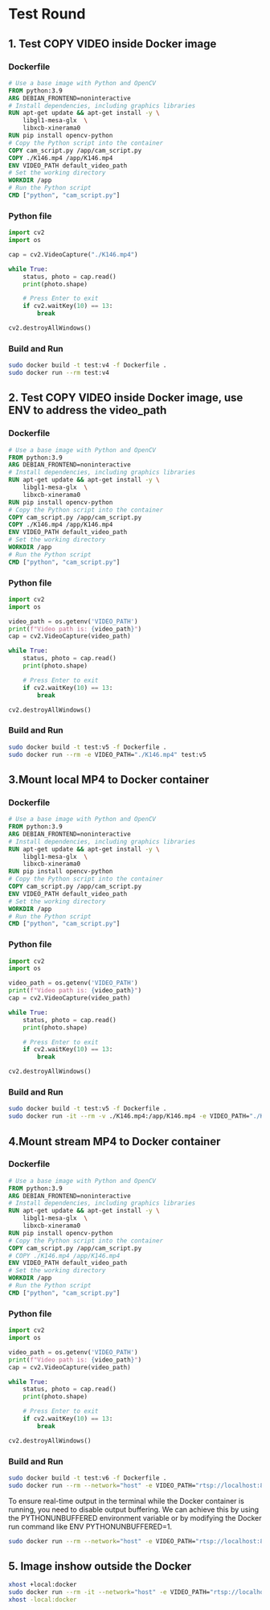 # Test Round

## 1. Test COPY VIDEO inside Docker image

### Dockerfile
```dockerfile
# Use a base image with Python and OpenCV
FROM python:3.9
ARG DEBIAN_FRONTEND=noninteractive
# Install dependencies, including graphics libraries
RUN apt-get update && apt-get install -y \
    libgl1-mesa-glx  \
    libxcb-xinerama0
RUN pip install opencv-python
# Copy the Python script into the container
COPY cam_script.py /app/cam_script.py
COPY ./K146.mp4 /app/K146.mp4
ENV VIDEO_PATH default_video_path
# Set the working directory
WORKDIR /app
# Run the Python script
CMD ["python", "cam_script.py"]
```

### Python file
```python
import cv2
import os

cap = cv2.VideoCapture("./K146.mp4")

while True:
    status, photo = cap.read()
    print(photo.shape)

    # Press Enter to exit
    if cv2.waitKey(10) == 13:
        break

cv2.destroyAllWindows()

```

### Build and Run
```bash
sudo docker build -t test:v4 -f Dockerfile .
sudo docker run --rm test:v4

```


## 2. Test COPY VIDEO inside Docker image, use ENV to address the video_path

### Dockerfile
```dockerfile
# Use a base image with Python and OpenCV
FROM python:3.9
ARG DEBIAN_FRONTEND=noninteractive
# Install dependencies, including graphics libraries
RUN apt-get update && apt-get install -y \
    libgl1-mesa-glx  \
    libxcb-xinerama0
RUN pip install opencv-python
# Copy the Python script into the container
COPY cam_script.py /app/cam_script.py
COPY ./K146.mp4 /app/K146.mp4
ENV VIDEO_PATH default_video_path
# Set the working directory
WORKDIR /app
# Run the Python script
CMD ["python", "cam_script.py"]

```

### Python file
```python
import cv2
import os

video_path = os.getenv('VIDEO_PATH')
print(f"Video path is: {video_path}")
cap = cv2.VideoCapture(video_path)

while True:
    status, photo = cap.read()
    print(photo.shape)

    # Press Enter to exit
    if cv2.waitKey(10) == 13:
        break

cv2.destroyAllWindows()


```

### Build and Run
```bash
sudo docker build -t test:v5 -f Dockerfile .
sudo docker run --rm -e VIDEO_PATH="./K146.mp4" test:v5

```


## 3.Mount local MP4 to Docker container

### Dockerfile
```dockerfile
# Use a base image with Python and OpenCV
FROM python:3.9
ARG DEBIAN_FRONTEND=noninteractive
# Install dependencies, including graphics libraries
RUN apt-get update && apt-get install -y \
    libgl1-mesa-glx  \
    libxcb-xinerama0
RUN pip install opencv-python
# Copy the Python script into the container
COPY cam_script.py /app/cam_script.py
ENV VIDEO_PATH default_video_path
# Set the working directory
WORKDIR /app
# Run the Python script
CMD ["python", "cam_script.py"]


```

### Python file
```python
import cv2
import os

video_path = os.getenv('VIDEO_PATH')
print(f"Video path is: {video_path}")
cap = cv2.VideoCapture(video_path)

while True:
    status, photo = cap.read()
    print(photo.shape)

    # Press Enter to exit
    if cv2.waitKey(10) == 13:
        break

cv2.destroyAllWindows()

```

### Build and Run
```bash
sudo docker build -t test:v5 -f Dockerfile .
sudo docker run -it --rm -v ./K146.mp4:/app/K146.mp4 -e VIDEO_PATH="./K146.mp4" test:v5

```



## 4.Mount stream MP4 to Docker container

### Dockerfile
```dockerfile
# Use a base image with Python and OpenCV
FROM python:3.9
ARG DEBIAN_FRONTEND=noninteractive
# Install dependencies, including graphics libraries
RUN apt-get update && apt-get install -y \
    libgl1-mesa-glx  \
    libxcb-xinerama0
RUN pip install opencv-python
# Copy the Python script into the container
COPY cam_script.py /app/cam_script.py
# COPY ./K146.mp4 /app/K146.mp4
ENV VIDEO_PATH default_video_path
# Set the working directory
WORKDIR /app
# Run the Python script
CMD ["python", "cam_script.py"]

```

### Python file
```python
import cv2
import os

video_path = os.getenv('VIDEO_PATH')
print(f"Video path is: {video_path}")
cap = cv2.VideoCapture(video_path)

while True:
    status, photo = cap.read()
    print(photo.shape)

    # Press Enter to exit
    if cv2.waitKey(10) == 13:
        break

cv2.destroyAllWindows()


```

### Build and Run
```bash
sudo docker build -t test:v6 -f Dockerfile .
sudo docker run --rm --network="host" -e VIDEO_PATH="rtsp://localhost:8554/mystream" test:v6

```

To ensure real-time output in the terminal while the Docker container is running, you need to disable output buffering. We can achieve this by using the PYTHONUNBUFFERED environment variable or by modifying the Docker run command like ENV PYTHONUNBUFFERED=1.

```bash
sudo docker run --rm --network="host" -e VIDEO_PATH="rtsp://localhost:8554/mystream" -e PYTHONUNBUFFERED=1 test:v6

```

## 5. Image inshow outside the Docker

```bash
xhost +local:docker
sudo docker run --rm -it --network="host" -e VIDEO_PATH="rtsp://localhost:8554/mystream" -e DISPLAY=$DISPLAY  -v /tmp/.X11-unix:/tmp/.X11-unix test:v2
xhost -local:docker

```
